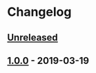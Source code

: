 # Changelog

## [Unreleased]

## [1.0.0] - 2019-03-19

[unreleased]: https://github.com/bunchbox/javascript-sdk/compare/v1.0.0...HEAD
[1.0.0]: https://github.com/bunchbox/javascript-sdk/compare/e56c899...v1.0.0
